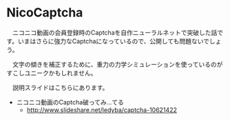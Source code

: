 # NicoCaptcha

　ニコニコ動画の会員登録時のCaptchaを自作ニューラルネットで突破した話です。いまはさらに強力なCaptchaになっているので、公開しても問題ないでしょう。

　文字の傾きを補正するために、重力の力学シミュレーションを使っているのがすこしユニークかもしれません。

　説明スライドはこちらにあります。

 - ニコニコ動画のCaptcha破ってみ…てる
   - http://www.slideshare.net/ledyba/captcha-10621422

